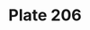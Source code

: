 ---
pid: '206'
an: '9'
title: Plate 206
rev_year: 
_date: 10 avril 1800
caption: Group d’Enfans.
translation: Group of children.
student: Emily Cormack
keywords: 
permalink: /plates/206/
layout: plate-page
---